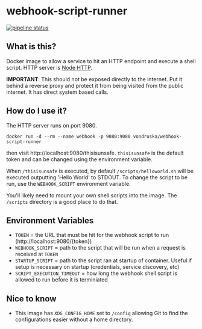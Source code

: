 # webhook-script-runner

[![pipeline status](https://gitlab.com/vondruska/docker-webhook-script-runner/badges/master/pipeline.svg)](https://gitlab.com/vondruska/docker-webhook-script-runner/commits/master)

## What is this?
Docker image to allow a service to hit an HTTP endpoint and execute a shell script. HTTP server is [Node HTTP](https://nodejs.org/api/http.html).

**IMPORTANT**: This should not be exposed directly to the internet. Put it behind a reverse proxy and protect it from being visited from the public internet. It has direct system based calls. 

## How do I use it?

The HTTP server runs on port 9080.

```
docker run -d --rm --name webhook -p 9080:9080 vondruska/webhook-script-runner
```

then visit http://localhost:9080/thisisunsafe. `thisisunsafe` is the default token and can be changed using the environment variable.

When `/thisisunsafe` is executed, by default `/scripts/helloworld.sh` will be executed outputting 'Hello World' to STDOUT. To change the script to be run, use the `WEBHOOK_SCRIPT` environment variable.

You'll likely need to mount your own shell scripts into the image. The `/scripts` directory is a good place to do that.

## Environment Variables

* `TOKEN` = the URL that must be hit for the webhook script to run (http://localhost:9080/{token})
* `WEBHOOK_SCRIPT` = path to the script that will be run when a request is received at `TOKEN`
* `STARTUP_SCRIPT` = path to the script ran at startup of container. Useful if setup is necessary on startup (credentials, service discovery, etc)
* `SCRIPT_EXECUTION_TIMEOUT` = how long the webhook shell script is allowed to run before it is terminiated

## Nice to know

* This image has `XDG_CONFIG_HOME` set to `/config` allowing Git to find the configurations easier without a home directory.